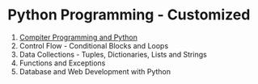 # Python Programming - Customized

1. [Compiter Programming and Python](https://github.com/asmalizaa/pythoncustomized/blob/main/Chapter1.md)
2. Control Flow - Conditional Blocks and Loops
3. Data Collections - Tuples, Dictionaries, Lists and Strings
4. Functions and Exceptions
5. Database and Web Development with Python
